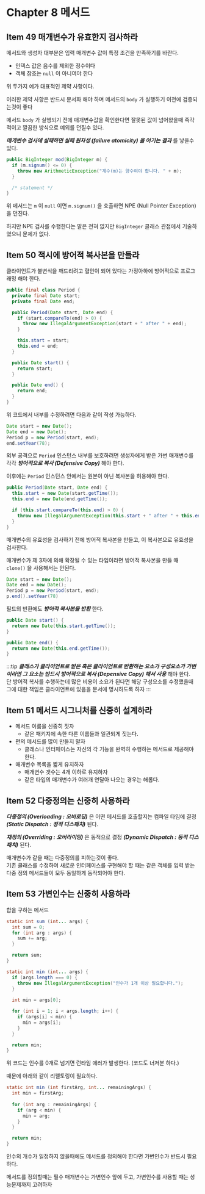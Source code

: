 # Chapter 8 메서드

## Item 49 매개변수가 유효한지 검사하라

메서드와 생성자 대부분은 입력 매개변수 값이 특정 조건을 만족하기를 바란다.

* 인덱스 값은 음수를 제외한 정수이다
* 객체 참조는 `null` 이 아니여야 한다

위 두가지 예가 대표적인 제약 사항이다.

이러한 제약 사항은 반드시 문서화 해야 하며 메서드의 `body` 가 실행하기 이전에 검증되는것이 좋다

메서드 `body` 가 실행되기 전에 매개변수값을 확인한다면 잘못된 값이 넘어왔을때 즉각적이고 깔끔한 방식으로 예외를 던질수 있다.

_**매개변수 검사에 실패하면 실패 원자성 (failure atomicity) 을 어기는 결과**_ 를 낳을수 있다.

```java
public BigInteger mod(BigInteger m) {
  if (m.signum() <= 0) {
    throw new ArithmeticException("계수(m)는 양수여야 합니다. " + m);
  }

  /* statement */
}
```

위 메서드는 `m` 이 `null` 이면 `m.signum()` 을 호출하면 NPE (Null Pointer Exception) 을 던진다.

하지만 NPE 검사를 수행한다는 말은 전혀 없지만 `BigInteger` 클래스 관점에서 기술하였으니 문제가 없다.

## Item 50 적시에 방어적 복사본을 만들라

클라이언트가 불변식을 깨드리려고 혈안이 되어 있다는 가정아하에 방어적으로 프로그래밍 해야 한다.

```java
public final class Period {
  private final Date start;
  private final Date end;

  public Period(Date start, Date end) {
    if (start.compareTo(end) > 0) {
      throw new IllegalArgumentException(start + " after " + end);
    }

    this.start = start;
    this.end = end;
  }

  public Date start() {
    return start;
  }

  public Date end() {
    return end;
  }
}
```

위 코드에서 내부를 수정하려면 다음과 같이 작성 가능하다.

```java {4}
Date start = new Date();
Date end = new Date();
Period p = new Period(start, end);
end.setYear(78);
```

외부 공격으로 `Period` 인스턴스 내부를 보호하려면 생성자에게 받은 가변 매개변수를 각각 _**방어적으로 복사 (Defensive Copy)**_ 해야 한다.

이후에는 `Period` 인스턴스 안에서는 원본이 아닌 복사본을 허용해야 한다.

```java {2,3}
public Period(Date start, Date end) {
  this.start = new Date(start.getTime());
  this.end = new Date(end.getTime());

  if (this.start.compareTo(this.end) > 0) {
    throw new IllegalArgumentException(this.start + " after " + this.end);
  }
}
```

매개변수의 유효성을 검사하기 전에 방어적 복사본을 만들고, 이 복사본으로 유효성을 검사한다.

매개변수가 제 3자에 의해 확장될 수 있는 타입이라면 방어적 복사본을 만들 때 `clone()` 을 사용해서는 안된다.

```java {4}
Date start = new Date();
Date end = new Date();
Period p = new Period(start, end);
p.end().setYear(78)
```

필드의 반환에도 _**방어적 복사본을 반환**_ 한다.

```java {2,6}
public Date start() {
  return new Date(this.start.getTime());
}

public Date end() {
  return new Date(this.end.getTime());
}
```

:::tip
_**클래스가 클라이언트로 받은 혹은 클라이언트로 반환하는 요소가 구성요소가 가변이라면 그 요소는 반드시 방어적으로 복사 (Depensive Copy) 해서 사용**_ 해야 한다.  
단 방어적 복사를 수행하는데 많은 비용이 소요가 된다면 해당 구성요소를 수정했을때 그에 대한 책임은 클라이언트에 있음을 문서에 명시하도록 하자
:::

## Item 51 메서드 시그니처를 신중히 설계하라

* 메서드 이름을 신중히 짓자
  * 같은 패키지에 속한 다른 이름들과 일관되게 짓는다.
* 편의 메서드를 많이 만들지 말자
  * 클래스나 인터페이스는 자신의 각 기능을 완벽히 수행하는 메서드로 제공해야 한다.
* 매개변수 목록을 짧게 유지하자
  * 매개변수 갯수는 4개 이하로 유지하자
  * 같은 타입의 매개변수가 여러개 연달아 나오는 경우는 해롭다.

## Item 52 다중정의는 신중히 사용하라

_**다중정의 (Overloading : 오버로딩)**_ 은 어떤 메서드를 호출할지는 컴파일 타임에 결정 _**(Static Dispatch : 정적 디스패치)**_ 된다.

_**재정의 (Overriding : 오버라이딩)**_ 은 동적으로 결정 _**(Dynamic Dispatch : 동적 디스패치)**_ 된다.

매개변수가 같을 때는 다중정의를 피하는것이 좋다.  
기존 클래스를 수정하여 새로운 인터페이스를 구현해야 할 때는 같은 객체를 입력 받는 다중 정의 메서드들이 모두 동일하게 동작되어야 한다.

## Item 53 가변인수는 신중히 사용하라

합을 구하는 메서드

```java
static int sum (int... args) {
  int sum = 0;
  for (int arg : args) {
    sum += arg;
  }

  return sum;
}
```

```java
static int min (int... args) {
  if (args.length === 0) {
    throw new IllegalArgumentException("인수가 1개 이상 필요합니다.");
  }
  
  int min = args[0];

  for (int i = 1; i < args.length; i++) {
    if (args[i] < min) {
      min = args[i];
    }
  }

  return min;
}
```

위 코드는 인수를 0개로 넘기면 런타임 에러가 발생한다. (코드도 너저분 하다.)

때문에 아래와 같이 리펠토링이 필요하다.

```java
static int min (int firstArg, int... remainingArgs) {
  int min = firstArg;
  
  for (int arg : remainingArgs) {
    if (arg < min) {
      min = arg;
    }
  }

  return min;
}
```

인수의 개수가 일정하지 않을때에도 메서드를 정의해야 한다면 가변인수가 반드시 필요하다.

메서드를 정의할때는 필수 매개변수는 가변인수 앞에 두고, 가변인수를 사용할 때는 성능문제까지 고려하자
